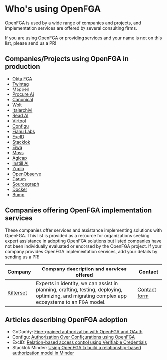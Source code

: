 # Who's using OpenFGA

OpenFGA is used by a wide range of companies and projects, and implementation services are offered by several consulting firms.

If you are using OpenFGA or providing services and your name is not on this list, please send us a PR!

## Companies/Projects using OpenFGA in production

- [Okta FGA](https://fga.dev/)
- [Twintag](https://twintag.com)
- [Mapped](https://www.mapped.com/)
- [Procure Ai](https://www.procure.ai/)
- [Canonical](https://ubuntu.com/)
- [Wolt](https://wolt.com/)
- [Italarchivi](https://www.italarchivi.it/)
- [Read AI](https://www.read.ai/)
- [Virtool](https://www.virtool.ca/)
- [Configu](https://configu.com/)
- [Fianu Labs](https://fianu.io/)
- [ExcID](https://www.excid.io)
- [Stacklok](https://stacklok.com/)
- [Eiwa](https://eiwa.ag/)
- [Moss](https://getmoss.com/)
- [Agicap](https://agicap.com/)
- [Instill AI](https://www.instill.tech/)
- [Zuplo](https://zuplo.com)
- [OpenObserve](https://openobserve.ai/)
- [Datum](https://datum.net/)
- [Sourcegraph](https://sourcegraph.com/)
- [Docker](https://docker.com/)
- [Bump](https://www.bump-charge.com/)

## Companies offering OpenFGA implementation services

These companies offer services and assistance implementing solutions with OpenFGA. This list is provided as a resource for organizations seeking expert assistance in adopting OpenFGA solutions but listed companies have not been individually evaluated or endorsed by the OpenFGA project. If your company provides OpenFGA implementation services, add your details by sending us a PR!

| Company                            | Company description and services offered                                                                                                        | Contact                                       |
| ---------------------------------- | ----------------------------------------------------------------------------------------------------------------------------------------------- | --------------------------------------------- |
| [Kilterset](https://kilterset.com) | Experts in identity, we can assist in planning, crafting, testing, deploying, optimizing, and migrating complex app ecosystems to an FGA model. | [Contact form](https://kilterset.com/contact) |

## Articles describing OpenFGA adoption

- GoDaddy: [Fine-grained authorization with OpenFGA and OAuth](https://www.godaddy.com/engineering/2023/12/12/authorization-oauth-openfga/)
- Configu: [Authorization Over Configurations using OpenFGA](https://configu.com/blog/authorization-over-configurations-using-openfga/)
- ExcID: [Relation-based access control using Verifiable Credentials](https://medium.com/@excid/relation-based-access-control-using-verifiable-credentials-d8e542a0ce1)
- Stacklok Minder: [Using OpenFGA to build a relationship-based authorization model in Minder](https://stacklok.com/blog/using-openfga-to-build-a-relationship-based-authorization-model-in-minder)
